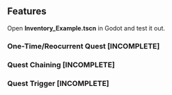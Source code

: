 ## Features
Open **Inventory_Example.tscn** in Godot and test it out.

### One-Time/Reocurrent Quest [INCOMPLETE]
### Quest Chaining [INCOMPLETE]
### Quest Trigger [INCOMPLETE]
